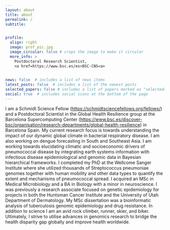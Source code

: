 ```yaml
---
layout: about
title: about
permalink: /
subtitle:


profile:
  align: right
  image: prof_pic.jpg
  image_circular: false # crops the image to make it circular
  more_info: >
    Postdoctoral Research Scientist,
    <a href=https://www.bsc.es/es>BSC-CNS<a>
    

news: false  # includes a list of news items
latest_posts: false  # includes a list of the newest posts
selected_papers: false # includes a list of papers marked as "selected={true}"
social: true  # includes social icons at the bottom of the page
---
```


I am a Schmidt Science Fellow (https://schmidtsciencefellows.org/fellows/) and a Postdoctoral Scientist in the Global Health Resilience group at the Barcelona Supercomputing Center (https://www.bsc.es/discover-bsc/organisation/research-departments/global-health-resilience) in Barcelona Spain. 
My current research focus is towards understanding the impact of our dynamic global climate in bacterial respiratory disease.  I am also working on dengue forecasting in South and Southeast Asia. 
I am working towards elucidating climatic and socioeconomic drivers of pneumococcal disease by integrating earth systems information with infectious disease epidemiological and genomic data in Bayesian hierarchical frameworks. 
I completed my PhD at the Wellcome Sanger Institute where she utilized thousands of Streptococcus pneumoniae genomes together with human mobility and other data types to quantify the extent and mechanisms of pneumococcal spread.
I acquired an MSc in Medical Microbiology and a BA in Biology with a minor in neuroscience. I was previously a research associate focused on genetic epidemiology for projects in both the Huntsman Cancer Institute and the University of Utah Department of Dermatology. My MSc dissertation was a bioinformatic analysis of tuberculosis genomic epidemiology and drug resistance. 
In addition to science I am an avid rock climber, runner, skier, and biker. Ultimately, I strive to utilise advances in genomics research to bridge the health disparity gap globally and improve health worldwide.
